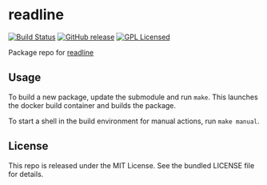 readline
==========

[![Build Status](https://img.shields.io/circleci/project/amylum/readline/master.svg)](https://circleci.com/gh/amylum/readline)
[![GitHub release](https://img.shields.io/github/release/amylum/readline.svg)](https://github.com/amylum/readline/releases)
[![GPL Licensed](http://img.shields.io/badge/license-GPL-green.svg)](https://tldrlegal.com/license/gnu-general-public-license-v3-(gpl-3))

Package repo for [readline](http://tiswww.case.edu/php/chet/readline/rltop.html)

## Usage

To build a new package, update the submodule and run `make`. This launches the docker build container and builds the package.

To start a shell in the build environment for manual actions, run `make manual`.

## License

This repo is released under the MIT License. See the bundled LICENSE file for details.

